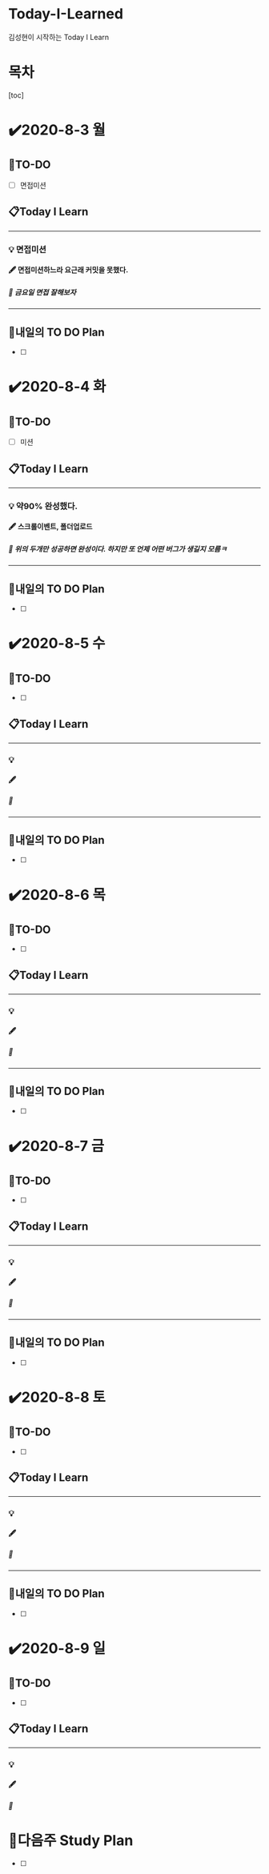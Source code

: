 # Today-I-Learned

김성현이 시작하는 Today I Learn

# 목차

[toc]	

# :heavy_check_mark:2020-8-3 월

## 📝TO-DO

- [ ] 면접미션

## 📋Today I Learn

-----------

### 💡 면접미션

#### :fountain_pen: 면접미션하느라 요근래 커밋을 못했다.

##### :ticket: 금요일 면접 잘해보자

----------

## 🔎내일의 TO DO Plan

- [ ] 



# :heavy_check_mark:2020-8-4 화

## 📝TO-DO

- [ ] 미션

## 📋Today I Learn

-----------

### 💡 약90% 완성했다.

#### :fountain_pen: 스크롤이벤트, 폴더업로드

##### :ticket: 위의 두개만 성공하면 완성이다. 하지만 또 언제 어떤 버그가 생길지 모름ㅋ

----------

## 🔎내일의 TO DO Plan

- [ ] 



# :heavy_check_mark:2020-8-5 수

## 📝TO-DO

- [ ] 

## 📋Today I Learn

-----------

### 💡

#### :fountain_pen: 

##### :ticket:

----------

## 🔎내일의 TO DO Plan

- [ ] 



# :heavy_check_mark:2020-8-6 목

## 📝TO-DO

- [ ] 

## 📋Today I Learn

-----------

### 💡

#### :fountain_pen: 

##### :ticket:

----------

## 🔎내일의 TO DO Plan

- [ ] 



# :heavy_check_mark:2020-8-7 금

## 📝TO-DO

- [ ] 

## 📋Today I Learn

-----------

### 💡

#### :fountain_pen: 

##### :ticket:

----------

## 🔎내일의 TO DO Plan

- [ ] 



# :heavy_check_mark:2020-8-8 토

## 📝TO-DO

- [ ] 

## 📋Today I Learn

-----------

### 💡

#### :fountain_pen: 

##### :ticket:

----------

## 🔎내일의 TO DO Plan

- [ ] 

# :heavy_check_mark:2020-8-9 일

## 📝TO-DO

- [ ] 

## 📋Today I Learn

-----------

### 💡

#### :fountain_pen: 

##### :ticket:







# 🌈다음주 Study Plan

- [ ] 